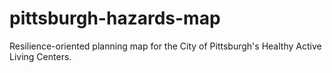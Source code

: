 # pittsburgh-hazards-map
Resilience-oriented planning map for the City of Pittsburgh's Healthy Active Living Centers.

